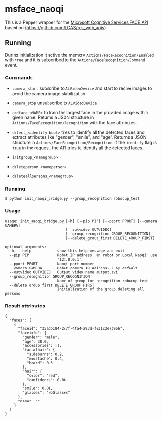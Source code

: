 # msface_naoqi

This is a Pepper wrapper for the [Microsoft Cognitive Services FACE API](https://www.microsoft.com/cognitive-services/en-us/face-api) based on (https://github.com/LCAS/ros_web_apis)


## Running

During initialization it active the memory `Actions/FaceRecognition/Enabled` with `true` and it is subscribed to the `Actions/FaceRecognition/Command` event. 


### Commands 

 * `camera_start` subscribe to `ALVideoDevice` and start to recive images to avoid the camera image stabilization.

 * `camera_stop`  unsubscribe to `ALVideoDevice`.

 * `addface_<NAME>` to train the largest face in the provided image with a given name. Returns a JSON structure in `Actions/FaceRecognition/Recognition` with the face attributes.

 * `detect_<identify bool>` tries to identify all the detected faces and extract attributes like "gender", "smile", and "age". Returns a JSON structure in `Actions/FaceRecognition/Recognition`. if the `identify` flag is `true` in the request, the API tries to identify all the detected faces.


 * `initgroup_<namegroup>`

 * `deleteperson_<nameperson>`

 * `deleteallpersons_<namegroup>`


### Running

```
$ python init_naoqi_bridge.py --group_recognition robocup_test
```
### Usage

```
usage: init_naoqi_bridge.py [-h] [--pip PIP] [--pport PPORT] [--camera CAMERA]
                            [--outvideo OUTVIDEO]
                            [--group_recognition GROUP_RECOGNITION]
                            [--delete_group_first DELETE_GROUP_FIRST]

optional arguments:
  -h, --help            show this help message and exit
  --pip PIP             Robot IP address. On robot or Local Naoqi: use
                        '127.0.0.1'.
  --pport PPORT         Naoqi port number
  --camera CAMERA       Robot camera ID address. 0 by default
  --outvideo OUTVIDEO   Output video name output.avi
  --group_recognition GROUP_RECOGNITION
                        Name of group for recognition robocup_test
  --delete_group_first DELETE_GROUP_FIRST
                        Initialization of the group deleting all persons

```

### Result attributes

```
{
  "faces": [
    {
      "faceid": "35adb184-2c7f-4fa4-a93d-f631c3e7b966", 
      "faceinfo": {
        "gender": "male",
        "age": 38.0,
        "accessories": [], 
        "facialhair": {
          "sideburns": 0.2, 
          "moustache": 0.4, 
          "beard": 0.5
        }, 
        "hair": {
          "color": "red", 
          "confidence": 0.06
        }, 
        "smile": 0.01, 
        "glasses": "NoGlasses"
      }, 
      "name": ""
    }
  ]
}
```

